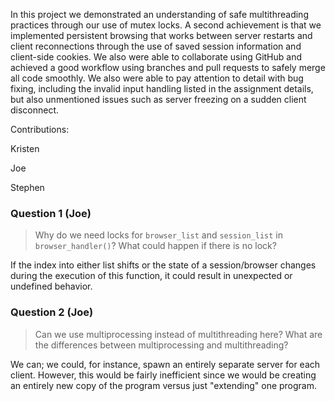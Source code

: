 In this project we demonstrated an understanding of safe multithreading practices through our use of mutex locks. A second achievement is that we implemented persistent browsing that works between server restarts and client reconnections through the use of saved session information and client-side cookies. We also were able to collaborate using GitHub and achieved a good workflow using branches and pull requests to safely merge all code smoothly. We also were able to pay attention to detail with bug fixing, including the invalid input handling listed in the assignment details, but also unmentioned issues such as server freezing on a sudden client disconnect. 

Contributions:

Kristen

Joe

Stephen


### Question 1 (Joe)

>Why do we need locks for `browser_list` and `session_list` in `browser_handler()`? What could happen if there is no lock?

If the index into either list shifts or the state of a session/browser changes during the execution of this function, it could result in unexpected or undefined behavior.

### Question 2 (Joe)

> Can we use multiprocessing instead of multithreading here? What are the differences between multiprocessing and multithreading?

We can; we could, for instance, spawn an entirely separate server for each client. However, this would be fairly inefficient since we would be creating an entirely new copy of the program versus just "extending" one program.

